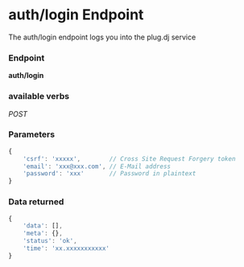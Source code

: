 # auth/login Endpoint

The auth/login endpoint logs you into the plug.dj service

### Endpoint

**auth/login**

### available verbs

_POST_

### Parameters

```js
{
    'csrf': 'xxxxx',        // Cross Site Request Forgery token
    'email': 'xxx@xxx.com', // E-Mail address
    'password': 'xxx'       // Password in plaintext
}
```

### Data returned

```js
{
    'data': [],
    'meta': {},
    'status': 'ok',
    'time': 'xx.xxxxxxxxxxx'
}
```
